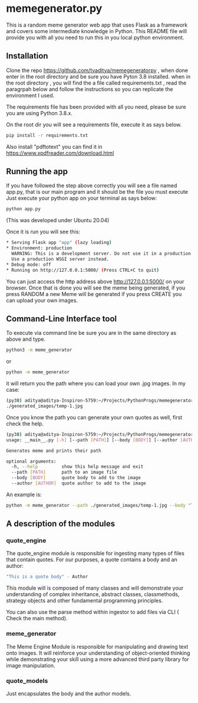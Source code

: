 # memegenerator.py

This is a random meme generator web app that uses Flask as a framework and covers some intermediate knowledge in Python.
This README file will provide you with all you need to run this in you local python environment.

## Installation
Clone the repo https://github.com/tvaditya/memegeneratorpy , when done enter in the root directory and be sure you have Pyton 3.8 installed.
when in the root directory , you will find the a file called requirements.txt , read the paragrpah below and follow the instructions so you can replicate the environment I used.


The requirements file has been provided with all you need, please be sure you are using Python 3.8.x.

On the root dir you will see a requirements file, execute it as says below.
```bash
pip install -r requirements.txt
```
Also install "pdftotext" you can find it in https://www.xpdfreader.com/download.html

## Running the app

If you have followed the step above correctly you will see a file named app.py, that is our main program and it should be the file you must execute
Just execute your python app on your terminal as says below:

```bash
python app.py
```
(This was developed under Ubuntu 20.04)

Once it is run you will see this:
```bash
* Serving Flask app "app" (lazy loading)
* Environment: production
  WARNING: This is a development server. Do not use it in a production deployment.
  Use a production WSGI server instead.
* Debug mode: off
* Running on http://127.0.0.1:5000/ (Press CTRL+C to quit)
```
You can just access the http address above http://127.0.0.1:5000/ on your browser.
Once that is done you will see the meme being generated, if you press RANDOM a new Meme will be generated if you press CREATE
you can upload your own images.

## Command-Line Interface tool

To execute via command line be sure you are in the same directory as above and type.
```bash
python3 -m meme_generator
```
or
```bash
python -m meme_generator
```
it will return you the path where you can load your own .jpg images. In my case:
```bash
(py38) aditya@aditya-Inspiron-5759:~/Projects/PythonProgs/memegeneratorpy$ python -m meme_generator
./generated_images/temp-1.jpg
```

Once you know the path you can generate your own quotes as well, first check the help.
```bash
(py38) aditya@aditya-Inspiron-5759:~/Projects/PythonProgs/memegeneratorpy$ python -m meme_generator -h
usage: __main__.py [-h] [--path [PATH]] [--body [BODY]] [--author [AUTHOR]]

Generates meme and prints their path

optional arguments:
  -h, --help         show this help message and exit
  --path [PATH]      path to an image file
  --body [BODY]      quote body to add to the image
  --author [AUTHOR]  quote author to add to the image
```

An example is:
```bash
python -m meme_generator --path ./generated_images/temp-1.jpg --body "This is my quote"  --author "Me Myself"
```




## A description of the modules

### quote_engine

The quote_engine module is responsible for ingesting many types of files that contain quotes. For our purposes, a quote contains a body and an author:
```bash
"This is a quote body" - Author
```
This module will is composed of many classes and will demonstrate your understanding of complex inheritance, abstract classes, classmethods, strategy objects and other fundamental programming principles.

You can also use the parse method within ingestor to add files via CLI ( Check the main method).

### meme_generator
The Meme Engine Module is responsible for manipulating and drawing text onto images. It will reinforce your understanding of object-oriented thinking while demonstrating your skill using a more advanced third party library for image manipulation.

### quote_models
Just encapsulates the body and the author models.
